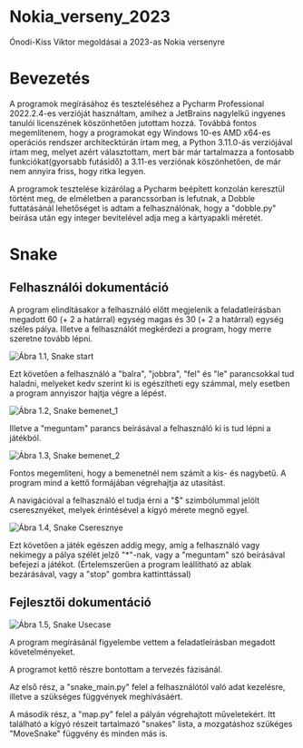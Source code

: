 # Nokia_verseny_2023
 Ónodi-Kiss Viktor megoldásai a 2023-as Nokia versenyre


 # Bevezetés

 A programok megírásához és teszteléséhez a Pycharm Professional 2022.2.4-es verzióját használtam, amihez a JetBrains nagylelkű ingyenes tanulói licenszének köszönhetően jutottam hozzá. Továbbá fontos megemlítenem, hogy a programokat egy Windows 10-es AMD x64-es operációs rendszer architecktúrán írtam meg, a Python 3.11.0-ás verziójával írtam meg, melyet azért választottam, mert bár már tartalmazza a fontosabb funkciókat(gyorsabb futásidő) a 3.11-es verziónak köszönhetően, de már nem annyira friss, hogy ritka legyen.

 A programok tesztelése kizárólag a Pycharm beépített konzolán keresztül történt meg, de elméletben a parancssorban is lefutnak, a Dobble futtatásánál lehetőséget is adtam a felhasználónak, hogy a "dobble.py" beírása után egy integer bevitelével adja meg a kártyapakli méretét.


 # Snake

 ## Felhasználói dokumentáció

 A program elindításakor a felhasználó előtt megjelenik a feladatleírásban megadott 60 (+ 2 a határral) egység magas és 30 (+ 2 a határral) egység széles pálya.
 Illetve a felhasználót megkérdezi a program, hogy merre szeretne tovább lépni.

 ![Ábra 1.1, Snake start](Kepek/Snake/1_1_start.PNG)


 Ezt követően a felhasználó a "balra", "jobbra", "fel" és "le" parancsokkal tud haladni, melyeket kedv szerint ki is egészítheti egy számmal, mely esetben a program annyiszor hajtja végre a lépést.

 ![Ábra 1.2, Snake bemenet_1](Kepek/Snake/1_2_Bemenet_1.PNG)

 Illetve a "meguntam" parancs beírásával a felhasználó ki is tud lépni a játékból.

 ![Ábra 1.3, Snake bemenet_2](Kepek/Snake/1_3_Bemenet_2.PNG)

 Fontos megemlíteni, hogy a bemenetnél nem számít a kis- és nagybetű. A program mind a kettő formájában végrehajtja az utasítást.


 A navigációval a felhasználó el tudja érni a "$" szimbólummal jelölt cseresznyéket, melyek érintésével a kígyó mérete megnő egyel.

 ![Ábra 1.4, Snake Cseresznye](Kepek/Snake/1_4_cseresznye.PNG)


Ezt követően a játék egészen addig megy, amíg a felhasználó vagy nekimegy a pálya szélét jelző "\*"-nak, vagy a "meguntam" szó beírásával befejezi a játékot. (Értelemszerűen a program leállítható az ablak bezárásával, vagy a "stop" gombra kattinttással)


## Fejlesztői dokumentáció

![Ábra 1.5, Snake Usecase](Kepek/Snake/1_5_use_case.png)

A program megírásánál figyelembe vettem a feladatleírásban megadott követelményeket.

A programot kettő részre bontottam a tervezés fázisánál. 

Az első rész, a "snake_main.py" felel a felhasználótól való adat kezelésre, illetve a szükséges függvények meghívásáért.

A második rész, a "map.py" felel a pályán végrehajtott műveletekért. Itt található a kígyó részeit tartalmazó "snakes" lista, a mozgatáshoz szükéges "MoveSnake" függvény és minden más is.



